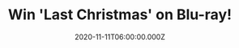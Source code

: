 ---
campaign-uuid: "c-9ab65a29-4db5-4a74-9d92-7d5bed4ba863"
type: "Competition"
category: "Entertainment"
date: "2020-11-11T06:00:00.000Z"
end-date: "2020-12-10T23:59:00.000Z"
disable-form: false
is_promoted: true
has_entry_page: true
title: "Win 'Last Christmas' on Blu-ray!"
competition-description: "<p>London during Christmas is the most wonderful time of\
  \ the year. That's why we are giving you the chance of winning 'Last Christmas'\
  \ on Blu-ray. A romantic comedy with an amazing cast, starring: Emilia Clarke, Henry\
  \ Golding & many more for you to discover.</p>\n<p>Click below for a chance to win.</p>\n"
hero-header: "Win 'Last Christmas' on Blu-ray!"
terms-confirmation: "N/A"
banner-img: "https://assets.expresslyapp.com/asset-c7f79a60-f829-474c-8fd9-784455f4b1c6.jpg"
logo-left-href: "http://club.expressly.io"
logo-left-image: "https://assets.expresslyapp.com/asset-8f2734b2-b7bf-4ec8-aa2c-8aa041ac6fe6.jpg"
logo-left-title: "Expressly club"
bg-image-hero: "https://assets.expresslyapp.com/asset-a6bcac13-edf8-4124-8efb-59e0234b03b2.jpg"
bg-image-first: "https://assets.expresslyapp.com/asset-0e1707b9-1464-4e99-9673-bdd7a1d71ca5.jpg"
section1-content: "<p>Kate (Emilia Clarke) harumphs around London, a bundle of bad\
  \ decisions accompanied by the jangle of bells on her shoes, another irritating\
  \ consequence from her job as an elf in a year-round Christmas shop. Tom (Henry\
  \ Golding) seems too good to be true when he walks into her life and starts to see\
  \ through so many of Kate’s barriers. As London transforms into the most wonderful\
  \ time of the year, nothing should work for these two. But sometimes, you gotta\
  \ let the snow fall where it may, you gotta listen to your heart … and you gotta\
  \ have faith.</p>\n"
entry-title: "Win 'Last Christmas' on Blu-ray!"
entry-content: "<p>Enter the draw to win 'Last Christmas' on Blu-ray by completing\
  \ the form below before 23:59 on the 10th of December 2020.</p>\n"
has-winner: false
prize-description: "'Last Christmas' on Blu-ray!"
special-conditions: "Multiple entries are allowed up to one every day."
country-restrictions:
- "GB"
---